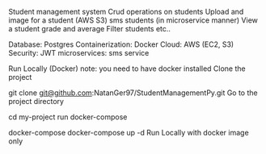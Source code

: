 Student management system
Crud operations on students
Upload and image for a student (AWS S3)
sms students (in microservice manner)
View a student grade and average
Filter students
etc..

Database: Postgres
Containerization: Docker
Cloud: AWS (EC2, S3)
Security: JWT
microservices: sms service

Run Locally (Docker)
note: you need to have docker installed
Clone the project

  git clone git@github.com:NatanGer97/StudentManagementPy.git
Go to the project directory

  cd my-project
run docker-compose

  docker-compose docker-compose up -d
Run Locally with docker image only
